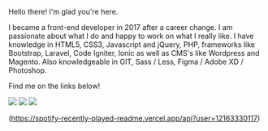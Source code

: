 Hello there! I'm glad you're here.

I became a front-end developer in 2017 after a career change. I am passionate about what I do and happy to work on what I really like.
I have knowledge in HTML5, CSS3, Javascript and jQuery, PHP, frameworks like Bootstrap, Laravel, Code Igniter, Ionic as well as CMS's like Wordpress and Magento. Also knowledgeable in GIT, Sass / Less, Figma / Adobe XD / Photoshop.

Find me on the links below!

<div>
<a href="https://www.instagram.com/just_evil/" target="_blank"><img src="https://img.shields.io/badge/-Instagram-%23E4405F?style=for-the-badge&logo=instagram&logoColor=white" target="_blank"></a>
<a href = "mailto:contato@adrianolopes.dev"><img src="https://img.shields.io/badge/Gmail-D14836?style=for-the-badge&logo=gmail&logoColor=white" target="_blank"></a>
<a href="https://www.linkedin.com/in/adriano-lopes-316b18100/" target="_blank"><img src="https://img.shields.io/badge/-LinkedIn-%230077B5?style=for-the-badge&logo=linkedin&logoColor=white" target="_blank"></a>   
</div>

(https://spotify-recently-played-readme.vercel.app/api?user=12163330117)
